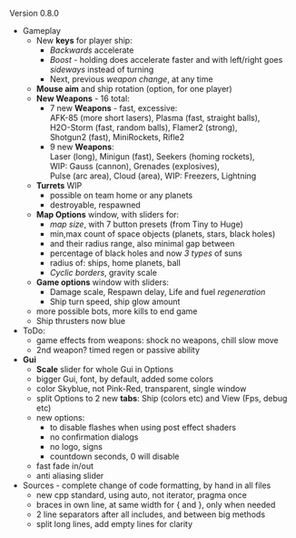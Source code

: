 Version 0.8.0

- Gameplay
   - New **keys** for player ship:  
     - *Backwards* accelerate
     - *Boost* - holding does accelerate faster
       and with left/right goes *sideways* instead of turning
     - Next, previous *weapon change*, at any time
   - **Mouse aim** and ship rotation (option, for one player)
   - **New Weapons** - 16 total:  
     - 7 new **Weapons** - fast, excessive:  
       AFK-85 (more short lasers), Plasma (fast, straight balls),  
       H2O-Storm (fast, random balls), Flamer2 (strong),  
       Shotgun2 (fast), MiniRockets, Rifle2
     - 9 new **Weapons**:  
       Laser (long), Minigun (fast), Seekers (homing rockets),  
       WIP: Gauss (cannon), Grenades (explosives),  
       Pulse (arc area), Cloud (area), WIP: Freezers, Lightning
   - **Turrets** WIP
     - possible on team home or any planets
     - destroyable, respawned
   - **Map Options** window, with sliders for:  
     - *map size*, with 7 button presets (from Tiny to Huge)
     - min,max count of space objects (planets, stars, black holes)
     - and their radius range, also minimal gap between
     - percentage of black holes and now *3 types* of suns
     - radius of: ships, home planets, ball
     - *Cyclic borders*, gravity scale
   - **Game options** window with sliders:
     - Damage scale, Respawn delay, Life and fuel *regeneration*
     - Ship turn speed, ship glow amount
   - more possible bots, more kills to end game
   - Ship thrusters now blue
- ToDo:
   - game effects from weapons: shock no weapons, chill slow move
   - 2nd weapon? timed regen or passive ability
- **Gui**
  - **Scale** slider for whole Gui in Options
  - bigger Gui, font, by default, added some colors
  - color Skyblue, not Pink-Red, transparent, single window
  - split Options to 2 new **tabs**: Ship (colors etc) and View (Fps, debug etc)
  - new options:
    - to disable flashes when using post effect shaders
    - no confirmation dialogs
    - no logo, signs
    - countdown seconds, 0 will disable
  - fast fade in/out
  - anti aliasing slider
- Sources - complete change of code formatting, by hand in all files
  - new cpp standard, using auto, not iterator, pragma once
  - braces in own line, at same width for { and }, only when needed
  - 2 line separators after all includes, and between big methods
  - split long lines, add empty lines for clarity
